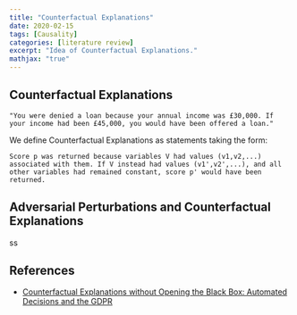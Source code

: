 ```yaml
---
title: "Counterfactual Explanations"
date: 2020-02-15
tags: [Causality]
categories: [literature review]
excerpt: "Idea of Counterfactual Explanations."
mathjax: "true"
---
```



## Counterfactual Explanations

    "You were denied a loan because your annual income was £30,000. If your income had been £45,000, you would have been offered a loan."

We define Counterfactual Explanations as statements taking the form:

    Score p was returned because variables V had values (v1,v2,...) associated with them. If V instead had values (v1',v2',...), and all other variables had remained constant, score p' would have been returned.

## Adversarial Perturbations and Counterfactual Explanations

ss


## References

* [Counterfactual Explanations without Opening the Black Box: Automated Decisions and the GDPR](https://arxiv.org/pdf/1711.00399.pdf)